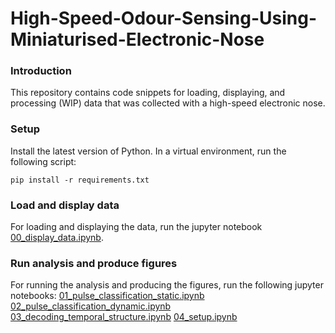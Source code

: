 # High-Speed-Odour-Sensing-Using-Miniaturised-Electronic-Nose

### Introduction
This repository contains code snippets for loading, displaying, and processing (WIP) data that was collected with a high-speed electronic nose. 

### Setup
Install the latest version of Python. In a virtual environment, run the following script:
```
pip install -r requirements.txt
```

### Load and display data
For loading and displaying the data, run the jupyter notebook [00_display_data.ipynb](https://github.com/nkdnnlr/High-Speed-Odour-Sensing-Using-Miniaturised-Electronic-Nose/blob/main/00_display_data.ipynb).

### Run analysis and produce figures
For running the analysis and producing the figures, run the following jupyter notebooks:
[01_pulse_classification_static.ipynb](https://github.com/nkdnnlr/High-Speed-Odour-Sensing-Using-Miniaturised-Electronic-Nose/blob/main/01_pulse_classification_static.ipynb)
[02_pulse_classification_dynamic.ipynb](https://github.com/nkdnnlr/High-Speed-Odour-Sensing-Using-Miniaturised-Electronic-Nose/blob/main/02_pulse_classification_dynamic.ipynb)
[03_decoding_temporal_structure.ipynb](https://github.com/nkdnnlr/High-Speed-Odour-Sensing-Using-Miniaturised-Electronic-Nose/blob/main/03_decoding_temporal_structure.ipynb)
[04_setup.ipynb](https://github.com/nkdnnlr/High-Speed-Odour-Sensing-Using-Miniaturised-Electronic-Nose/blob/main/04_setup.ipynb)
